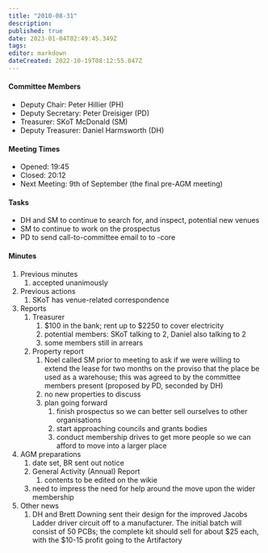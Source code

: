 ```yaml
---
title: "2010-08-31"
description: 
published: true
date: 2023-01-04T02:49:45.349Z
tags: 
editor: markdown
dateCreated: 2022-10-19T08:12:55.047Z
---
```


#### Committee Members

-   Deputy Chair: Peter Hillier (PH)
-   Deputy Secretary: Peter Dreisiger (PD)
-   Treasurer: SKoT McDonald (SM)
-   Deputy Treasurer: Daniel Harmsworth (DH)

#### Meeting Times

-   Opened: 19:45
-   Closed: 20:12
-   Next Meeting: 9th of September (the final pre-AGM meeting)

#### Tasks

-   DH and SM to continue to search for, and inspect, potential new venues
-   SM to continue to work on the prospectus
-   PD to send call-to-committee email to to -core

#### Minutes

1.  Previous minutes
    1.  accepted unanimously
2.  Previous actions
    1.  SKoT has venue-related correspondence
3.  Reports
    1.  Treasurer
        1.  \$100 in the bank; rent up to \$2250 to cover electricity
        2.  potential members: SKoT talking to 2, Daniel also talking to 2
        3.  some members still in arrears
    2.  Property report
        1.  Noel called SM prior to meeting to ask if we were willing to extend the lease for two months on the proviso that the place be used as a warehouse; this was agreed to by the committee members present (proposed by PD, seconded by DH)
        2.  no new properties to discuss
        3.  plan going forward
            1.  finish prospectus so we can better sell ourselves to other organisations
            2.  start approaching councils and grants bodies
            3.  conduct membership drives to get more people so we can afford to move into a larger place
4.  AGM preparations
    1.  date set, BR sent out notice
    2.  General Activity (Annual) Report
        1.  contents to be edited on the wikie
    3.  need to impress the need for help around the move upon the wider membership
5.  Other news
    1.  DH and Brett Downing sent their design for the improved Jacobs Ladder driver circuit off to a manufacturer. The initial batch will consist of 50 PCBs; the complete kit should sell for about \$25 each, with the \$10-15 profit going to the Artifactory
